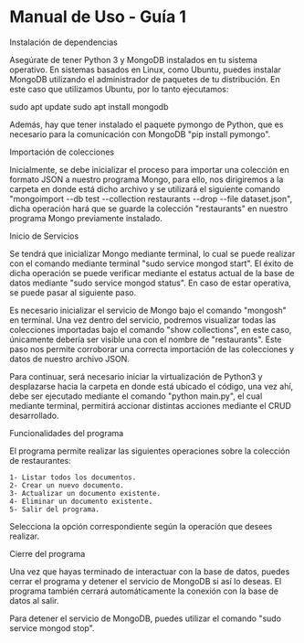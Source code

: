 # Manual de Uso - Guía 1

Instalación de dependencias

Asegúrate de tener Python 3 y MongoDB instalados en tu sistema operativo. En sistemas basados en Linux, como Ubuntu, puedes instalar MongoDB utilizando el administrador de paquetes de tu distribución. En este caso que utilizamos Ubuntu, por lo tanto ejecutamos: 

sudo apt update
sudo apt install mongodb

Además, hay que tener instalado el paquete pymongo de Python, que es necesario para la comunicación con MongoDB "pip install pymongo".


Importación de colecciones 

Inicialmente, se debe inicializar el proceso para importar una colección en formato JSON a nuestro programa Mongo, para ello, nos dirigiremos a la carpeta en donde está dicho archivo y se utilizará el siguiente comando "mongoimport --db test --collection restaurants --drop --file dataset.json", dicha operación hará que se guarde la colección "restaurants" en nuestro programa Mongo previamente instalado. 


Inicio de Servicios

Se tendrá que inicializar Mongo mediante terminal, lo cual se puede realizar con el comando mediante terminal "sudo service mongod start". El éxito de dicha operación se puede verificar mediante el estatus actual de la base de datos mediante "sudo service mongod status". En caso de estar operativa, se puede pasar al siguiente paso.

Es necesario inicializar el servicio de Mongo bajo el comando "mongosh" en terminal. Una vez dentro del servicio, podremos visualizar todas las colecciones importadas bajo el comando "show collections", en este caso, únicamente debería ser visible una con el nombre de "restaurants". Este paso nos permite corroborar una correcta importación de las colecciones y datos de nuestro archivo JSON.

Para continuar, será necesario iniciar la virtualización de Python3 y desplazarse hacia la carpeta en donde está ubicado el código, una vez ahí, debe ser ejecutado mediante el comando "python main.py", el cual mediante terminal, permitirá accionar distintas acciones mediante el CRUD desarrollado.


Funcionalidades del programa

El programa permite realizar las siguientes operaciones sobre la colección de restaurantes:

    1- Listar todos los documentos.
    2- Crear un nuevo documento.
    3- Actualizar un documento existente.
    4- Eliminar un documento existente.
    5- Salir del programa.

Selecciona la opción correspondiente según la operación que desees realizar.


Cierre del programa

Una vez que hayas terminado de interactuar con la base de datos, puedes cerrar el programa y detener el servicio de MongoDB si así lo deseas. El programa también cerrará automáticamente la conexión con la base de datos al salir.

Para detener el servicio de MongoDB, puedes utilizar el comando "sudo service mongod stop".